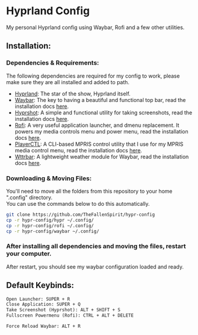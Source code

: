 # Hyprland Config
My personal Hyprland config using Waybar, Rofi and a few other utilities.

## Installation:

### Dependencies & Requirements:
The following dependencies are required for my config to work, please make sure they are all installed and added to path.

- [Hyprland](https://hyprland.org): The star of the show, Hyprland itself.
- [Waybar](https://github.com/Alexays/Waybar): The key to having a beautiful and functional top bar, read the installation docs [here](https://github.com/Alexays/Waybar?tab=readme-ov-file#installation).
- [Hyprshot](https://github.com/Gustash/hyprshot): A simple and functional utility for taking screenshots, read the installation docs [here](https://github.com/Gustash/hyprshot?tab=readme-ov-file#installation). 
- [Rofi](https://github.com/davatorium/rofi): A very useful application launcher, and dmenu replacement. It powers my media controls menu and power menu, read the installation docs [here](https://github.com/davatorium/rofi/blob/next/INSTALL.md).
- [PlayerCTL](https://github.com/altdesktop/playerctl): A CLI-based MPRIS control utility that I use for my MPRIS media control menu, read the installation docs [here](https://github.com/altdesktop/playerctl?tab=readme-ov-file#installing).
- [Wttrbar](https://github.com/bjesus/wttrbar): A lightweight weather module for Waybar, read the installation docs [here](https://github.com/bjesus/wttrbar?tab=readme-ov-file#installation).

### Downloading & Moving Files:
You'll need to move all the folders from this repository to your home ".config" directory.
<br/>
You can use the commands below to do this automatically.

```bash
git clone https://github.com/TheFallenSpirit/hypr-config
cp -r hypr-config/hypr ~/.config/
cp -r hypr-config/rofi ~/.config/
cp -r hypr-config/waybar ~/.config/
```

### After installing all dependencies and moving the files, restart your computer.
After restart, you should see my waybar configuration loaded and ready.

## Default Keybinds:
```txt
Open Launcher: SUPER + R
Close Application: SUPER + Q
Take Screenshot (Hyprshot): ALT + SHIFT + S
Fullscreen Powermenu (Rofi): CTRL + ALT + DELETE

Force Reload Waybar: ALT + R
```
